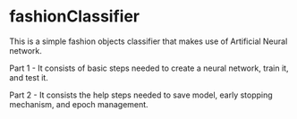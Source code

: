 # fashionClassifier

This is a simple fashion objects classifier that makes use of Artificial Neural network. 

Part 1 - It consists of basic steps needed to create a neural network, train it, and test it.


Part 2 - It consists the help steps needed to save model, early stopping mechanism, and epoch management.
